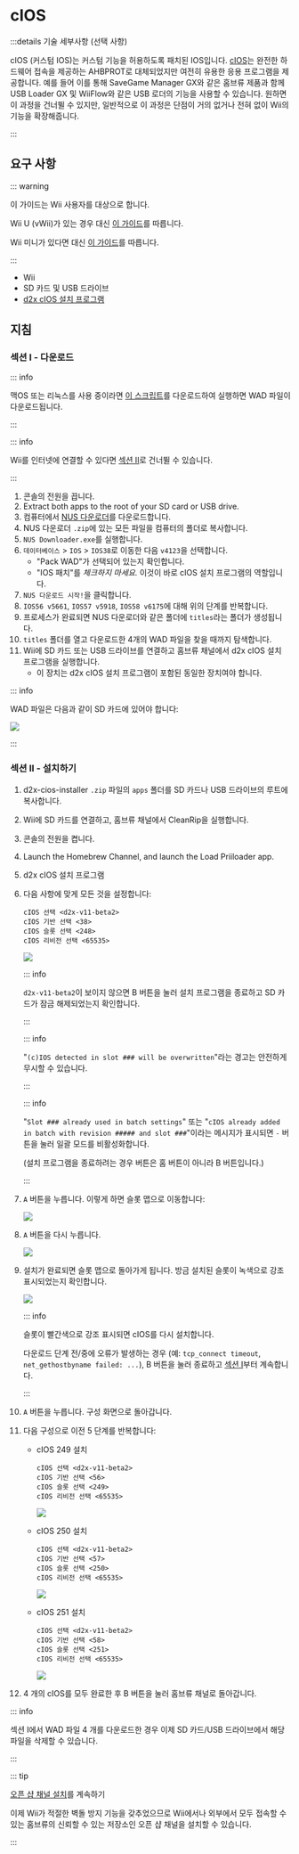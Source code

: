 # cIOS

:::details 기술 세부사항 (선택 사항)

cIOS (커스텀 IOS)는 커스텀 기능을 허용하도록 패치된 IOS입니다. [cIOS](https://wiibrew.org/wiki/Custom_IOS)는 완전한 하드웨어 접속을 제공하는 AHBPROT로 대체되었지만 여전히 유용한 응용 프로그램을 제공합니다. 예를 들어 이를 통해 SaveGame Manager GX와 같은 홈브류 제품과 함께 USB Loader GX 및 WiiFlow와 같은 USB 로더의 기능을 사용할 수 있습니다. 원하면 이 과정을 건너뛸 수 있지만, 일반적으로 이 과정은 단점이 거의 없거나 전혀 없이 Wii의 기능을 확장해줍니다.

:::

## 요구 사항

::: warning

이 가이드는 Wii 사용자를 대상으로 합니다.

Wii U (vWii)가 있는 경우 대신 [이 가이드](cios-vwii)를 따릅니다.

Wii 미니가 있다면 대신 [이 가이드](cios-mini)를 따릅니다.

:::

- Wii
- SD 카드 및 USB 드라이브
- [d2x cIOS 설치 프로그램](/assets/files/d2x-cios-installer.zip)

## 지침

### 섹션 I - 다운로드

::: info

맥OS 또는 리눅스를 사용 중이라면 [이 스크립트](/assets/files/d2x_offline_ios.zip)를 다운로드하여 실행하면 WAD 파일이 다운로드됩니다.

:::

::: info

Wii를 인터넷에 연결할 수 있다면 [섹션 II](cios#section-ii---installing)로 건너뛸 수 있습니다.

:::

1. 콘솔의 전원을 끕니다.
2. Extract both apps to the root of your SD card or USB drive.
3. 컴퓨터에서 [NUS 다운로더](https://github.com/WiiDatabase/nusdownloader/releases/latest/download/NUSD-Mod-NUS-Fix.zip)를 다운로드합니다.
4. NUS 다운로더 `.zip`에 있는 모든 파일을 컴퓨터의 폴더로 복사합니다.
5. `NUS Downloader.exe`를 실행합니다.
6. `데이터베이스` > `IOS` > `IOS38`로 이동한 다음 `v4123`을 선택합니다.
   - "Pack WAD"가 선택되어 있는지 확인합니다.
   - "IOS 패치"를 _체크하지 마세요._ 이것이 바로 cIOS 설치 프로그램의 역할입니다.
7. `NUS 다운로드 시작!`을 클릭합니다.
8. `IOS56 v5661`, `IOS57 v5918`, `IOS58 v6175`에 대해 위의 단계를 반복합니다.
9. 프로세스가 완료되면 NUS 다운로더와 같은 폴더에 `titles`라는 폴더가 생성됩니다.
10. `titles` 폴더를 열고 다운로드한 4개의 WAD 파일을 찾을 때까지 탐색합니다.
11. Wii에 SD 카드 또는 USB 드라이브를 연결하고 홈브류 채널에서 d2x cIOS 설치 프로그램을 실행합니다.
    - 이 장치는 d2x cIOS 설치 프로그램이 포함된 동일한 장치여야 합니다.

::: info

WAD 파일은 다음과 같이 SD 카드에 있어야 합니다:

![](/images/cios/d2x_offline_ios.png)

:::

### 섹션 II - 설치하기

1. d2x-cios-installer `.zip` 파일의 `apps` 폴더를 SD 카드나 USB 드라이브의 루트에 복사합니다.

2. Wii에 SD 카드를 연결하고, 홈브류 채널에서 CleanRip을 실행합니다.

3. 콘솔의 전원을 켭니다.

4. Launch the Homebrew Channel, and launch the Load Priiloader app.

5. d2x cIOS 설치 프로그램

6. 다음 사항에 맞게 모든 것을 설정합니다:

   ```
   cIOS 선택 <d2x-v11-beta2>
   cIOS 기반 선택 <38>
   cIOS 슬롯 선택 <248>
   cIOS 리비전 선택 <65535>
   ```

   ![](/images/cios/d2x_v11_248.png)

   ::: info

   `d2x-v11-beta2`이 보이지 않으면 B 버튼을 눌러 설치 프로그램을 종료하고 SD 카드가 잠금 해제되었는지 확인합니다.

   :::

   ::: info

   "`(c)IOS detected in slot ### will be overwritten`"라는 경고는 안전하게 무시할 수 있습니다.

   :::

   ::: info

   "`Slot ### already used in batch settings`" 또는 "`cIOS already added in batch with revision ##### and slot ###`"이라는 메시지가 표시되면 `-` 버튼을 눌러 일괄 모드를 비활성화합니다.

   (설치 프로그램을 종료하려는 경우 버튼은 홈 버튼이 아니라 B 버튼입니다.)

   :::

7. `A` 버튼을 누릅니다. 이렇게 하면 슬롯 맵으로 이동합니다:

   ![](/images/cios/d2x_summary.png)

8. `A` 버튼을 다시 누릅니다.

   ![](/images/cios/d2x_installation.png)

9. 설치가 완료되면 슬롯 맵으로 돌아가게 됩니다. 방금 설치된 슬롯이 녹색으로 강조 표시되었는지 확인합니다.

   ![](/images/cios/d2x_log.png)

   ::: info

   슬롯이 빨간색으로 강조 표시되면 cIOS를 다시 설치합니다.

   다운로드 단계 전/중에 오류가 발생하는 경우 (예: `tcp_connect timeout`, `net_gethostbyname failed: ...`), B 버튼을 눌러 종료하고 [섹션 I](#section-i---downloading)부터 계속합니다.

   :::

10. `A` 버튼을 누릅니다. 구성 화면으로 돌아갑니다.

11. 다음 구성으로 이전 5 단계를 반복합니다:

    - cIOS 249 설치

      ```
      cIOS 선택 <d2x-v11-beta2>
      cIOS 기반 선택 <56>
      cIOS 슬롯 선택 <249>
      cIOS 리비전 선택 <65535>
      ```

      ![](/images/cios/d2x_v11_249.png)

    - cIOS 250 설치

      ```
      cIOS 선택 <d2x-v11-beta2>
      cIOS 기반 선택 <57>
      cIOS 슬롯 선택 <250>
      cIOS 리비전 선택 <65535>
      ```

      ![](/images/cios/d2x_v11_250.png)

    - cIOS 251 설치

      ```
      cIOS 선택 <d2x-v11-beta2>
      cIOS 기반 선택 <58>
      cIOS 슬롯 선택 <251>
      cIOS 리비전 선택 <65535>
      ```

      ![](/images/cios/d2x_v11_251.png)

12. 4 개의 cIOS를 모두 완료한 후 B 버튼을 눌러 홈브류 채널로 돌아갑니다.

::: info

섹션 I에서 WAD 파일 4 개를 다운로드한 경우 이제 SD 카드/USB 드라이브에서 해당 파일을 삭제할 수 있습니다.

:::

::: tip

[오픈 샵 채널 설치](osc)를 계속하기

이제 Wii가 적절한 벽돌 방지 기능을 갖추었으므로 Wii에서나 외부에서 모두 접속할 수 있는 홈브류의 신뢰할 수 있는 저장소인 오픈 샵 채널을 설치할 수 있습니다.

:::
